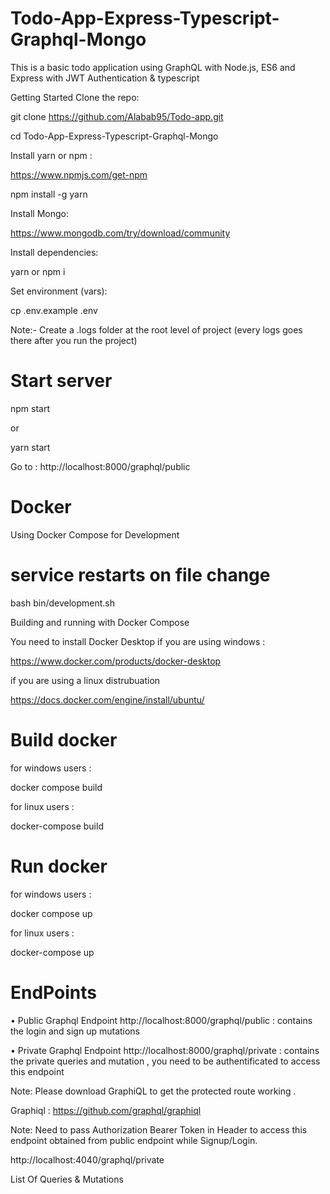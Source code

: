# Todo-App-Express-Typescript-Graphql-Mongo
This is a basic todo application using GraphQL with Node.js, ES6 and Express with JWT Authentication & typescript

Getting Started
Clone the repo:

git clone https://github.com/Alabab95/Todo-app.git

cd Todo-App-Express-Typescript-Graphql-Mongo

Install yarn or npm :

https://www.npmjs.com/get-npm

npm install -g yarn

Install Mongo:

https://www.mongodb.com/try/download/community

Install dependencies:

yarn or npm i

Set environment (vars):

cp .env.example .env

Note:- Create a .logs folder at the root level of project (every logs goes there after you run the project)


# Start server
npm start

or

yarn start

Go to : http://localhost:8000/graphql/public


# Docker
Using Docker Compose for Development
# service restarts on file change
bash bin/development.sh

Building and running with Docker Compose

You need to install Docker Desktop if you are using windows :

https://www.docker.com/products/docker-desktop

if you are using a linux distrubuation 

https://docs.docker.com/engine/install/ubuntu/

# Build docker
for windows users :

docker compose build

for linux users :

docker-compose build

# Run docker
for windows users :

docker compose up

for linux users :

docker-compose up

# EndPoints
• Public Graphql Endpoint http://localhost:8000/graphql/public : contains the login and sign up mutations 

• Private Graphql Endpoint http://localhost:8000/graphql/private : contains the private queries and mutation , you need to be authentificated to access this endpoint

Note: Please download GraphiQL to get the protected route working .

Graphiql : https://github.com/graphql/graphiql

Note: Need to pass Authorization Bearer Token in Header to access this endpoint obtained from public endpoint while Signup/Login.

http://localhost:4040/graphql/private

List Of Queries & Mutations
